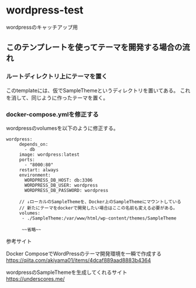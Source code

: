 # wordpress-test

wordpressのキャッチアップ用

## このテンプレートを使ってテーマを開発する場合の流れ

### ルートディレクトリ上にテーマを置く

このtemplateには、仮でSampleThemeというディレクトリを置いてある。
これを消して、同じように作ったテーマを置く。

### docker-compose.ymlを修正する

wordpressのvolumesを以下のように修正する。

```
wordpress:
     depends_on:
       - db
     image: wordpress:latest
     ports:
       - "8000:80"
     restart: always
     environment:
       WORDPRESS_DB_HOST: db:3306
       WORDPRESS_DB_USER: wordpress
       WORDPRESS_DB_PASSWORD: wordpress
       
     // ↓ローカルのSampleThemeを、Docker上のSampleThemeにマウントしている
     // 新たにテーマをdockerで開発したい場合はここの名前も変える必要がある。
     volumes:
      - ./SampleTheme:/var/www/html/wp-content/themes/SampleTheme
      
      ~~省略~~
```

参考サイト  

Docker ComposeでWordPressのテーマ開発環境を一瞬で作成する  
https://qiita.com/akiyama01/items/4dcaf889aad8883b4364

wordpressのSampleThemeを生成してくれるサイト  
https://underscores.me/

